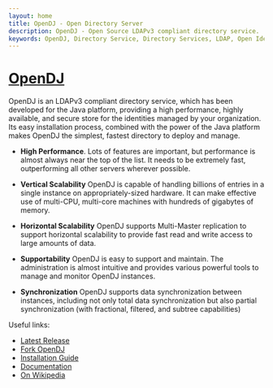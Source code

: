 ```yaml
---
layout: home
title: OpenDJ - Open Directory Server
description: OpenDJ - Open Source LDAPv3 compliant directory service.
keywords: OpenDJ, Directory Service, Directory Services, LDAP, Open Identity Platform
---
```

<h1><a href="https://github.com/OpenIdentityPlatform/OpenDJ">OpenDJ</a></h1>

OpenDJ is an LDAPv3 compliant directory service, which has been developed for the Java platform, providing a high performance, highly available, and secure store for the identities managed by your organization. Its easy installation process, combined with the power of the Java platform makes OpenDJ the simplest, fastest directory to deploy and manage.

* **High Performance**. Lots of features are important, but performance is almost always near the top of the list. It needs to be extremely fast, outperforming all other servers wherever possible.

* **Vertical Scalability**  OpenDJ is capable of handling billions of entries in a single instance on appropriately-sized hardware. It can make effective use of multi-CPU, multi-core machines with hundreds of gigabytes of memory.

* **Horizontal Scalability** OpenDJ supports Multi-Master replication to support horizontal scalability to provide fast read and write access to large amounts of data.

* **Supportability** OpenDJ is easy to support and maintain. The administration is almost intuitive and provides various powerful tools to manage and monitor OpenDJ instances.

* **Synchronization** OpenDJ supports data synchronization between instances, including not only total data synchronization but also partial synchronization (with fractional, filtered, and subtree capabilities)


Useful links:
* [Latest Release](https://github.com/OpenIdentityPlatform/OpenDJ/releases)
* [Fork OpenDJ](https://github.com/OpenIdentityPlatform/OpenDJ)
* [Installation Guide](https://github.com/OpenIdentityPlatform/OpenDJ/wiki/Installation-Guide)
* [Documentation](https://github.com/OpenIdentityPlatform/OpenDJ/wiki/Documentation)
* [On Wikipedia](https://en.wikipedia.org/wiki/OpenDJ)
